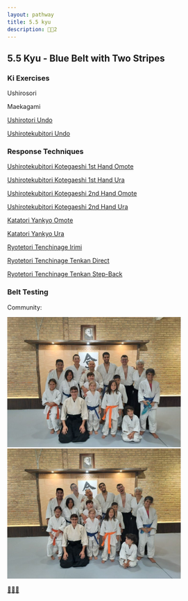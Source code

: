 ```yaml
---
layout: pathway
title: 5.5 kyu
description: 🥋🔵2
---
```


## 5.5 Kyu - Blue Belt with Two Stripes

### Ki Exercises

Ushirosori

Maekagami

[Ushirotori Undo](https://www.youtube.com/watch?v=mUyQ-Fbu46A)

[Ushirotekubitori Undo](https://www.youtube.com/watch?v=BnwX7aAEucI)

### Response Techniques

[Ushirotekubitori Kotegaeshi 1st Hand Omote](https://www.youtube.com/watch?v=zAijb-HjQbQ)

[Ushirotekubitori Kotegaeshi 1st Hand Ura](https://www.youtube.com/watch?v=N_kRtFufNcU)

[Ushirotekubitori Kotegaeshi 2nd Hand Omote](https://www.youtube.com/watch?v=cNpSxRbcUog)

[Ushirotekubitori Kotegaeshi 2nd Hand Ura](https://www.youtube.com/watch?v=46isxTIxcbQ)

[Katatori Yankyo Omote](https://www.youtube.com/watch?v=QFA0ehyYwQU)

[Katatori Yankyo Ura](https://www.youtube.com/watch?v=xWzQUVXXzRc)

[Ryotetori Tenchinage Irimi](https://www.youtube.com/watch?v=3tOU_BpoB7I)

[Ryotetori Tenchinage Tenkan Direct](https://www.youtube.com/watch?v=LrIvbjFdIgE)

[Ryotetori Tenchinage Tenkan Step-Back](https://www.youtube.com/watch?v=PaYM_NMVp7Y)

### Belt Testing

Community:

![...](./kyu-5.5-community-2025.08-1.jpg)
![...](./kyu-5.5-community-2025.08-2.jpg)

[🌿🌀🎨](https://link.basil.one)
